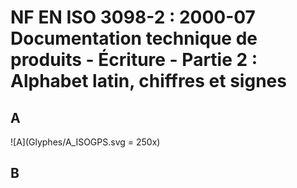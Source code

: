 # NF EN ISO 3098-2 : 2000-07	Documentation technique de produits - Écriture - Partie 2 : Alphabet latin, chiffres et signes


## A
![A](Glyphes/A_ISOGPS.svg = 250x)

## B


